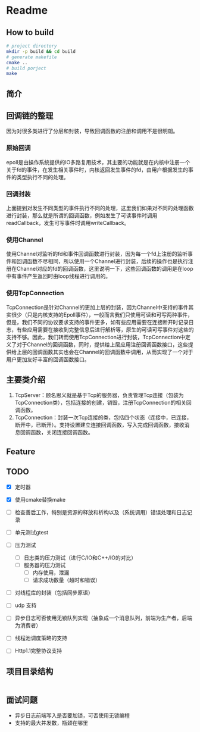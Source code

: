 # Readme

## How to build

``` bash
# project directory 
mkdir -p build && cd build
# generate makefile
cmake ..
# build porject
make 
```

## 简介

## 回调链的整理
因为对很多类进行了分层和封装，导致回调函数的注册和调用不是很明朗。
### 原始回调
epoll是由操作系统提供的IO多路复用技术，其主要的功能就是在内核中注册一个关于fd的事件，在发生相关事件时，内核返回发生事件的fd，由用户根据发生的事件的类型执行不同的处理。
### 回调封装
上面提到对发生不同类型的事件执行不同的处理，这里我们如果对不同的处理函数进行封装，那么就是所谓的回调函数，例如发生了可读事件时调用readCallback，发生可写事件时调用writeCallback。
### 使用Channel
使用Channel对监听的fd和事件回调函数进行封装，因为每一个fd上注册的监听事件和回调函数不尽相同，所以使用一个Channel进行封装，后续的操作也是执行注册在Channel对应的fd的回调函数，这里说明一下，这些回调函数的调用是在loop中有事件产生返回时由loop线程进行调用的。
### 使用TcpConnection
TcpConnection是针对Channel的更加上层的封装，因为Channel中支持的事件其实很少（只是内核支持的Epoll事件），一般而言我们只使用可读和可写两种事件，但是，我们不同的协议要求支持的事件更多，如有些应用需要在连接断开时记录日志，有些应用需要在接收到完整信息后进行解析等，原生的可读可写事件对这些的支持不够。因此，我们转而使用TcpConnection进行封装，TcpConnection中定义了对于Channel的回调函数，同时，提供给上层应用注册回调函数接口，这些提供给上层的回调函数其实也会在Channel的回调函数中调用，从而实现了一个对于用户更加友好丰富的回调函数接口。

## 主要类介绍
1. TcpServer：顾名思义就是基于Tcp的服务器，负责管理Tcp连接（包装为TcpConnection类），包括连接的创建，销毁，注册TcpConnection的相关回调函数。
2. TcpConnection：封装一次Tcp连接的类，包括四个状态（连接中，已连接，断开中，已断开）。支持设置建立连接回调函数，写入完成回调函数，接收消息回调函数，关闭连接回调函数。


## Feature



## TODO
- [x] 定时器
- [x] 使用cmake替换make
- [ ] 检查善后工作，特别是资源的释放和析构以及（系统调用）错误处理和日志记录
- [ ] 单元测试gtest
- [ ] 压力测试
  - [ ] 日志类的压力测试（进行C/IO和C++/IO的对比）
  - [ ] 服务器的压力测试
    - [ ] 内存使用，泄漏
    - [ ] 请求成功数量（超时和错误）
- [ ] 对线程库的封装（包括同步原语）
- [ ] udp 支持
- [ ] 异步日志可否使用无锁队列实现（抽象成一个消息队列，前端为生产者，后端为消费者）
- [ ] 线程池调度策略的支持
- [ ] Http1.1完整协议支持


## 项目目录结构

```

```

## 面试问题
* 异步日志前端写入是否要加锁，可否使用无锁编程
* 支持的最大并发数，瓶颈在哪里
